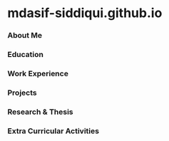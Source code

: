 
# mdasif-siddiqui.github.io

### About Me

### Education

### Work Experience

### Projects

### Research & Thesis

### Extra Curricular Activities

